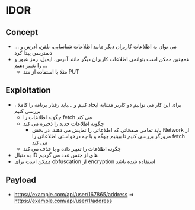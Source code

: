 # IDOR

## Concept
- می توان به اطلاعات کاربران دیگر مانند اطلاعات شناسایی، تلفن، آدرس و ... دسترسی پیدا کرد
- همچنین ممکن است بتوانمی اطلاعات کاربران دیگر مانند آدرس، ایمیل، رمز عبور و ... را تغییر دهیم
  - مثلا با استفاده از متد PUT

## Exploitation
- ، برای این کار می توانیم دو کاربر مشابه ایجاد کنیم و ...باید رفتار برنامه را کاملا بررسی کنیم 
  - چگونه اطلاعات را fetch می کند
  - چگونه اطلاعات جدید را ذخیره می کند
    - باید تمامی صفحاتی که اطلاعاتی را نمایش می دهند، در بخش Network از مرورگر بررسی کنیم تا ببینیم چوگه و با چه درخواستی اطلاعاتی را fetch می کند
  - چگونه اطلاعات را تغییر داده و یا حذف می کند
- به دنبال ID های از جنس عدد می گردیم  
- ممکن است برای obfuscation از encryption استفاده شده باشد

## Payload
- https://example.com/api/user/167865/address => https://example.com/api/user/1/address
